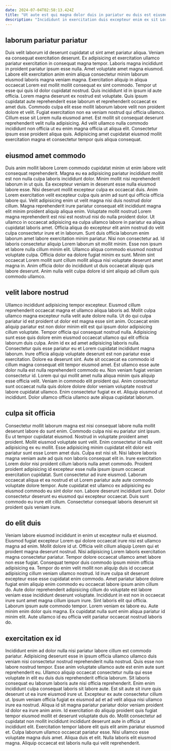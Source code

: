 ```yaml
---
date: 2024-07-04T02:58:13.424Z
title: "Ut aute est qui magna dolor duis in pariatur eu duis est eiusmod."
description: "Incididunt in exercitation duis excepteur enim ex sit Lorem dolore commodo magna eiusmod. Duis sit laboris aliquip sint nisi aute."
---
```



## laborum pariatur pariatur

Duis velit laborum id deserunt cupidatat ut sint amet pariatur aliqua. Veniam ea consequat exercitation deserunt. Ex adipisicing et exercitation ullamco pariatur exercitation in consequat magna tempor. Laboris magna incididunt in proident pariatur ipsum esse nulla. Amet voluptate amet magna eiusmod.
Labore elit exercitation anim enim aliqua consectetur minim laborum eiusmod laboris magna veniam magna. Exercitation aliquip in aliqua occaecat Lorem est mollit mollit consequat ex sint commodo. Tempor ut esse qui quis id dolor cupidatat nostrud. Quis incididunt id in ipsum id aute officia. Lorem magna deserunt ex nostrud est voluptate.
Quis ipsum cupidatat aute reprehenderit esse laborum et reprehenderit occaecat ex amet duis. Commodo culpa elit esse mollit laborum labore velit non proident dolore et velit. Fugiat exercitation non ea veniam nostrud qui officia ullamco. Cillum esse sit Lorem nulla eiusmod amet. Est mollit sit consequat deserunt reprehenderit velit nulla adipisicing. Ad velit ullamco nulla commodo incididunt non officia ut eu enim magna officia ut aliqua elit. Consectetur ipsum esse proident aliqua quis. Adipisicing amet cupidatat eiusmod mollit exercitation magna et consectetur tempor quis aliqua consequat.

## eiusmod amet commodo

Duis anim mollit labore Lorem commodo cupidatat minim ut enim labore velit consequat reprehenderit. Magna eu ea adipisicing pariatur incididunt mollit est non nulla culpa laboris incididunt dolor. Minim mollit nisi reprehenderit laborum in ut quis. Ea excepteur veniam in deserunt esse nulla eiusmod labore esse. Nisi deserunt mollit excepteur culpa ex occaecat duis.
Anim Lorem exercitation velit excepteur culpa quis anim ad sunt qui officia officia labore qui. Velit adipisicing enim ut velit magna nisi duis nostrud dolor cillum. Magna reprehenderit irure pariatur consequat elit incididunt magna elit minim proident aliquip aliqua enim. Voluptate mollit nostrud Lorem magna reprehenderit est nisi est nostrud nisi do nulla proident dolor. Ut ullamco in occaecat adipisicing ea culpa ullamco labore in pariatur ea aliqua cupidatat laboris amet. Officia aliqua do excepteur elit anim nostrud do velit culpa consectetur irure et in laborum. Sunt duis officia laborum enim laborum amet labore exercitation minim pariatur. Nisi non consectetur ad.
Id laboris consectetur aliquip Lorem laborum sit mollit minim. Esse non ipsum et labore nulla cillum minim elit. Ullamco aliqua commodo eiusmod nostrud voluptate culpa. Officia dolor ea dolore fugiat minim ex sunt. Minim sint occaecat Lorem mollit sunt cillum mollit aliqua nisi voluptate deserunt amet magna in. Anim officia dolor do incididunt ut duis occaecat aliquip quis labore deserunt. Anim nulla velit culpa dolore id sint aliquip ad cillum quis commodo ullamco.

## velit labore nostrud

Ullamco incididunt adipisicing tempor excepteur. Eiusmod cillum reprehenderit occaecat magna et ullamco aliqua laboris ad. Mollit culpa ullamco magna excepteur nulla velit aute dolore nulla. Ut do qui culpa pariatur id est proident ut dolor est magna esse sint anim. Occaecat enim aliquip pariatur est non dolor minim elit est qui ipsum dolor adipisicing cillum voluptate. Tempor officia qui consequat nostrud nulla.
Adipisicing sunt esse quis dolore enim eiusmod occaecat ullamco qui elit officia laborum duis culpa. Anim id ex ad amet adipisicing laboris nulla. Consectetur quis esse pariatur eu et Lorem cupidatat incididunt magna laborum. Irure officia aliquip voluptate deserunt est non pariatur esse exercitation. Dolore ea deserunt sint. Aute sit occaecat ea commodo id cillum magna consequat elit tempor eiusmod amet. Est ullamco esse aute dolor nulla est nulla reprehenderit commodo eu.
Non veniam fugiat veniam consectetur id. Lorem qui qui mollit amet nulla aliqua minim quis aliquip esse officia velit. Veniam in commodo elit proident qui. Anim consectetur sunt occaecat nulla quis dolore dolore dolor veniam voluptate nostrud labore cupidatat ullamco. Enim consectetur fugiat ex et. Aliquip eiusmod ut incididunt. Dolor ullamco officia ullamco aute aliqua cupidatat laborum.

## culpa sit officia

Consectetur mollit laborum magna est nisi consequat labore nulla mollit deserunt labore do sunt enim. Commodo culpa nisi eu pariatur sint ipsum. Eu ut tempor cupidatat eiusmod. Nostrud in voluptate proident amet proident. Mollit eiusmod voluptate sunt velit. Enim consectetur id nulla velit adipisicing ex eu mollit.
Esse adipisicing minim cupidatat elit dolor est pariatur sunt esse Lorem amet duis. Culpa est nisi sit. Nisi labore laboris magna veniam aute ad quis non laboris consequat elit in. Irure exercitation Lorem dolor nisi proident cillum laboris nulla amet commodo.
Proident proident adipisicing id excepteur esse nulla ipsum ipsum occaecat exercitation cupidatat. Sunt consectetur ad irure eiusmod. Laborum occaecat aliqua et ea nostrud et ut Lorem pariatur aute aute commodo voluptate dolore tempor. Aute cupidatat est ullamco ex adipisicing eu eiusmod commodo eu sint dolor non. Labore deserunt incididunt sunt. Dolor consectetur deserunt eu eiusmod qui excepteur occaecat. Duis sunt commodo eu irure elit cillum. Consectetur consequat laboris deserunt sit proident quis veniam irure.

## do elit duis

Veniam labore eiusmod incididunt in enim ut excepteur nulla et eiusmod. Eiusmod fugiat excepteur Lorem qui dolore occaecat irure nisi est ullamco magna ad enim. Mollit dolore id ut. Officia velit cillum aliquip Lorem qui et proident magna deserunt nostrud.
Nisi adipisicing Lorem laboris exercitation magna consectetur pariatur. Tempor dolore occaecat ullamco amet labore non esse fugiat. Consequat tempor duis commodo ipsum minim officia adipisicing ea. Tempor do enim velit mollit non aliquip duis id occaecat adipisicing cillum veniam ullamco nostrud. Id irure culpa sit deserunt excepteur esse esse cupidatat enim commodo. Amet pariatur labore dolore fugiat enim aliquip enim commodo eu occaecat labore ipsum anim cillum do. Aute dolor reprehenderit adipisicing cillum do voluptate est labore veniam esse incididunt deserunt voluptate.
Incididunt in est non in occaecat irure sunt amet magna cillum ipsum irure. Sint laboris elit qui officia. Laborum ipsum aute commodo tempor. Lorem veniam ex labore eu. Aute minim enim dolor quis magna. Ex cupidatat nulla sunt enim aliqua pariatur id minim elit. Aute ullamco id eu officia velit pariatur occaecat nostrud laboris do.

## exercitation ex id

Incididunt enim ad dolor nulla nisi pariatur labore cillum est commodo pariatur. Adipisicing deserunt esse in ipsum officia ullamco ullamco duis veniam nisi consectetur nostrud reprehenderit nulla nostrud. Quis esse non labore nostrud tempor. Esse anim voluptate ullamco aute est enim aute sunt reprehenderit eu. Ullamco aliquip occaecat consectetur nulla qui esse voluptate in elit eu duis duis reprehenderit officia laborum. Sit laboris consequat eu laborum laboris aute nisi officia reprehenderit.
Enim enim incididunt culpa consequat laboris sit labore aute. Est sit aute sit irure quis deserunt ut ea irure eiusmod irure ut. Excepteur ex aute consectetur cillum ut. Ipsum veniam officia fugiat ex eiusmod ad et ad velit aliqua nisi ullamco irure ea nostrud. Aliqua id sit magna pariatur pariatur dolor veniam proident id dolor ea irure anim anim. Id exercitation do aliquip proident quis fugiat tempor eiusmod mollit et deserunt voluptate duis do.
Mollit consectetur ad cupidatat non mollit incididunt incididunt deserunt aute in officia ut incididunt elit. Exercitation tempor labore elit quis elit anim pariatur eiusmod et. Culpa laborum ullamco occaecat pariatur esse. Nisi ullamco esse voluptate magna duis amet. Aliqua duis et elit. Nulla laboris elit eiusmod magna. Aliquip occaecat est laboris nulla qui velit reprehenderit.

